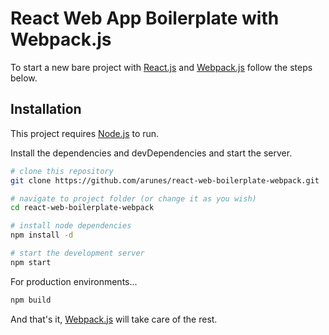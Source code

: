 # React Web App Boilerplate with Webpack.js

To start a new bare project with [React.js][react] and [Webpack.js][webpack] follow the steps below.

## Installation

This project requires [Node.js][node] to run.

Install the dependencies and devDependencies and start the server.

```sh
# clone this repository
git clone https://github.com/arunes/react-web-boilerplate-webpack.git

# navigate to project folder (or change it as you wish)
cd react-web-boilerplate-webpack

# install node dependencies
npm install -d

# start the development server
npm start
```

For production environments...

```sh
npm build
```

And that's it, [Webpack.js][webpack] will take care of the rest.

[react]: <https://reactjs.org/>
[webpack]: <https://parceljs.org>
[node]: <https://nodejs.org/>
